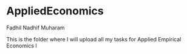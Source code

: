 # AppliedEconomics
Fadhil Nadhif Muharam

This is the folder where I will upload all my tasks for Applied Empirical Economics I 

